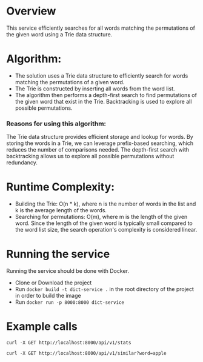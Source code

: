 # Overview
This service efficiently searches for all words matching the permutations of the given word using a Trie data structure.

# Algorithm:

* The solution uses a Trie data structure to efficiently search for words matching the permutations of a given word.
* The Trie is constructed by inserting all words from the word list.
* The algorithm then performs a depth-first search to find permutations of the given word that exist in the Trie.
Backtracking is used to explore all possible permutations.

### Reasons for using this algorithm:

The Trie data structure provides efficient storage and lookup for words.
By storing the words in a Trie, we can leverage prefix-based searching, which reduces the number of comparisons needed.
The depth-first search with backtracking allows us to explore all possible permutations without redundancy.

# Runtime Complexity:

* Building the Trie: O(n * k), where n is the number of words in the list and k is the average length of the words.
* Searching for permutations: O(m), where m is the length of the given word.
Since the length of the given word is typically small compared to the word list size, the search operation's complexity is considered linear.

# Running the service
Running the service should be done with Docker.

* Clone or Download the project
* Run `docker build -t dict-service .` in the root directory of the project in order to build the image
* Run `docker run -p 8000:8000 dict-service`

# Example calls
`curl -X GET http://localhost:8000/api/v1/stats`

`curl -X GET http://localhost:8000/api/v1/similar?word=apple`
